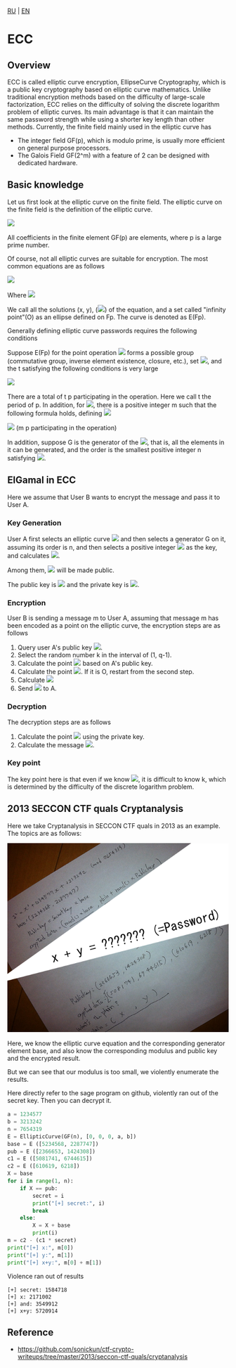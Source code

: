 [RU](./ecc.md) | [EN](./ecc-en.md)

# ECC

## Overview

ECC is called elliptic curve encryption, EllipseCurve Cryptography, which is a public key cryptography based on elliptic curve mathematics. Unlike traditional encryption methods based on the difficulty of large-scale factorization, ECC relies on the difficulty of solving the discrete logarithm problem of elliptic curves. Its main advantage is that it can maintain the same password strength while using a shorter key length than other methods. Currently, the finite field mainly used in the elliptic curve has

- The integer field GF(p), which is modulo prime, is usually more efficient on general purpose processors.
- The Galois Field GF(2^m) with a feature of 2 can be designed with dedicated hardware.

## Basic knowledge

Let us first look at the elliptic curve on the finite field. The elliptic curve on the finite field is the definition of the elliptic curve.

<p><img src="https://render.githubusercontent.com/render/math?math=y^2+axy+by=x^3+cx^2+dx+e"></p>

All coefficients in the finite element GF(p) are elements, where p is a large prime number.

Of course, not all elliptic curves are suitable for encryption. The most common equations are as follows

<p><img src="https://render.githubusercontent.com/render/math?math=y^2=x^3%2Bax%2Bb"></p>

Where <img src="https://render.githubusercontent.com/render/math?math=4a^3%2B27b ^ 2 \bmod p \neq 0">

We call all the solutions (x, y), (<img src="https://render.githubusercontent.com/render/math?math=x \in Fp, y \in Fp">) of the equation, and a set called "infinity point"(O) as an ellipse defined on Fp. The curve is denoted as E(Fp).

Generally defining elliptic curve passwords requires the following conditions

Suppose E(Fp) for the point operation <img src="https://render.githubusercontent.com/render/math?math=\oplus"> forms a possible group (commutative group, inverse element existence, closure, etc.), set <img src="https://render.githubusercontent.com/render/math?math=p \in E(Fq)">, and the t satisfying the following conditions is very large

<p><img src="https://render.githubusercontent.com/render/math?math=p \oplus p \oplus \ldots \oplus p = O"></p>

There are a total of t p participating in the operation. Here we call t the period of p. In addition, for <img src="https://render.githubusercontent.com/render/math?math=Q \in E(Fq)">, there is a positive integer m such that the following formula holds, defining <img src="https://render.githubusercontent.com/render/math?math=m=log_pq">

<img src="https://render.githubusercontent.com/render/math?math=Q=m \cdot p = p \oplus p \oplus \ldots \oplus p"> (m p participating in the operation)

In addition, suppose G is the generator of the <img src="https://render.githubusercontent.com/render/math?math=E_q (a,b)">, that is, all the elements in it can be generated, and the order is the smallest positive integer n satisfying <img src="https://render.githubusercontent.com/render/math?math=nG=O">.

## ElGamal in ECC

Here we assume that User B wants to encrypt the message and pass it to User A.

### Key Generation

User A first selects an elliptic curve <img src="https://render.githubusercontent.com/render/math?math=E_q (a,b)"> and then selects a generator G on it, assuming its order is n, and then selects a positive integer <img src="https://render.githubusercontent.com/render/math?math=n_a"> as the key, and calculates <img src="https://render.githubusercontent.com/render/math?math=P_a=n_aG">.

Among them, <img src="https://render.githubusercontent.com/render/math?math=E_q(a,b), q,G"> will be made public.

The public key is <img src="https://render.githubusercontent.com/render/math?math=P_a"> and the private key is <img src="https://render.githubusercontent.com/render/math?math=n_a">.

### Encryption

User B is sending a message m to User A, assuming that message m has been encoded as a point on the elliptic curve, the encryption steps are as follows

1. Query user A's public key <img src="https://render.githubusercontent.com/render/math?math=E_q(a,b), q, P_a,G">.
2. Select the random number k in the interval of (1, q-1).
3. Calculate the point <img src="https://render.githubusercontent.com/render/math?math=(x_1,y_1)=kG"> based on A's public key.
4. Calculate the point <img src="https://render.githubusercontent.com/render/math?math=(x_2,y_2)=kP_a">. If it is O, restart from the second step.
5. Calculate <img src="https://render.githubusercontent.com/render/math?math=C=m+(x_2,y_2)">
6. Send <img src="https://render.githubusercontent.com/render/math?math=((x_1,y_1),C)"> to A.

### Decryption

The decryption steps are as follows

1. Calculate the point <img src="https://render.githubusercontent.com/render/math?math=n_a(x_1,y_1)=n_akG=kP_a=(x_2,y_2)"> using the private key.
2. Calculate the message <img src="https://render.githubusercontent.com/render/math?math=m=C-(x_2,y_2)">.

### Key point

The key point here is that even if we know <img src="https://render.githubusercontent.com/render/math?math=(x_1,y_1)">, it is difficult to know k, which is determined by the difficulty of the discrete logarithm problem.

## 2013 SECCON CTF quals Cryptanalysis

Here we take Cryptanalysis in SECCON CTF quals in 2013 as an example. The topics are as follows:

![img](../img/2013-seccon-ctf-crypt-desp.png)

Here, we know the elliptic curve equation and the corresponding generator element base, and also know the corresponding modulus and public key and the encrypted result.

But we can see that our modulus is too small, we violently enumerate the results.

Here directly refer to the sage program on github, violently ran out of the secret key. Then you can decrypt it.

```python
a = 1234577
b = 3213242
n = 7654319
E = EllipticCurve(GF(n), [0, 0, 0, a, b])
base = E ([5234568, 2287747])
pub = E ([2366653, 1424308])
c1 = E ([5081741, 6744615])
c2 = E ([610619, 6218])
X = base
for i in range(1, n):
    if X == pub:
        secret = i
        print("[+] secret:", i)
        break
    else:
        X = X + base
        print(i)
m = c2 - (c1 * secret)
print("[+] x:", m[0])
print("[+] y:", m[1])
print("[+] x+y:", m[0] + m[1])
```

Violence ran out of results

```text
[+] secret: 1584718
[+] x: 2171002
[+] and: 3549912
[+] x+y: 5720914
```

## Reference

- <https://github.com/sonickun/ctf-crypto-writeups/tree/master/2013/seccon-ctf-quals/cryptanalysis>